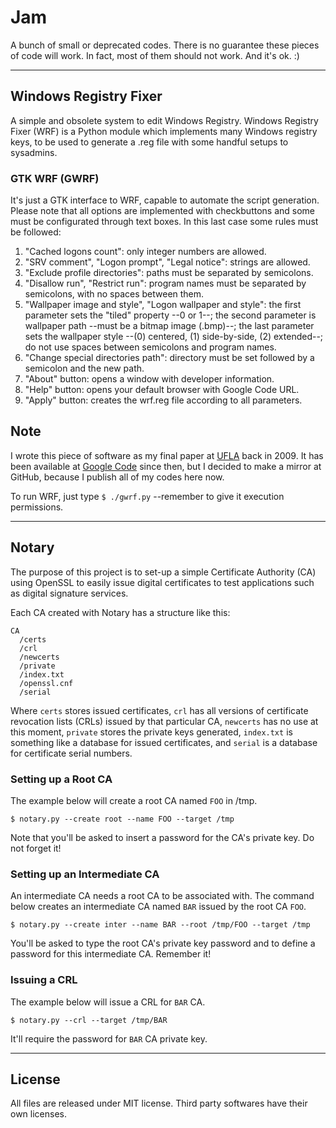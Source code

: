 # Jam
A bunch of small or deprecated codes.  There is no guarantee these pieces of code will work.  In fact, most of them should not work.  And it's ok.  :)


-----
## Windows Registry Fixer
A simple and obsolete system to edit Windows Registry.  Windows Registry Fixer (WRF) is a Python module which implements many Windows registry keys, to be used to generate a .reg file with some handful setups to sysadmins.

### GTK WRF (GWRF)
It's just a GTK interface to WRF, capable to automate the script generation.  Please note that all options are implemented with checkbuttons and some must be configurated through text boxes.  In this last case some rules must be followed:

1. "Cached logons count": only integer numbers are allowed.
2. "SRV comment", "Logon prompt", "Legal notice": strings are allowed.
3. "Exclude profile directories": paths must be separated by semicolons.
4. "Disallow run", "Restrict run": program names must be separated by semicolons, with no spaces between them.
5. "Wallpaper image and style", "Logon wallpaper and style": the first parameter sets the "tiled" property --0 or 1--; the second parameter is wallpaper path --must be a bitmap image (.bmp)--; the last parameter sets the wallpaper style --(0) centered, (1) side-by-side, (2) extended--; do not use spaces between semicolons and program names.
6. "Change special directories path": directory must be set followed by a semicolon and the new path.
7. "About" button: opens a window with developer information.
8. "Help" button: opens your default browser with Google Code URL.
9. "Apply" button: creates the wrf.reg file according to all parameters.

## Note
I wrote this piece of software as my final paper at [UFLA](http://repositorio.ufla.br/jspui/handle/1/5549) back in 2009.  It has been available at [Google Code](https://code.google.com/p/windowsregistryfixer) since then, but I decided to make a mirror at GitHub, because I publish all of my codes here now.

To run WRF, just type `$ ./gwrf.py` --remember to give it execution permissions.


-----
## Notary
The purpose of this project is to set-up a simple Certificate Authority (CA) using OpenSSL to easily issue digital certificates to test applications such as digital signature services.

Each CA created with Notary has a structure like this:

```
CA
  /certs
  /crl
  /newcerts
  /private
  /index.txt
  /openssl.cnf
  /serial
```

Where `certs` stores issued certificates, `crl` has all versions of certificate revocation lists (CRLs) issued by that particular CA, `newcerts` has no use at this moment, `private` stores the private keys generated, `index.txt` is something like a database for issued certificates, and `serial` is a database for certificate serial numbers.

### Setting up a Root CA
The example below will create a root CA named `FOO` in /tmp.

```shell
$ notary.py --create root --name FOO --target /tmp
```

Note that you'll be asked to insert a password for the CA's private key.  Do not forget it!

### Setting up an Intermediate CA
An intermediate CA needs a root CA to be associated with.  The command below creates an intermediate CA named `BAR` issued by the root CA `FOO`.

```shell
$ notary.py --create inter --name BAR --root /tmp/FOO --target /tmp
```

You'll be asked to type the root CA's private key password and to define a password for this intermediate CA.  Remember it!

### Issuing a CRL
The example below will issue a CRL for `BAR` CA.

```shell
$ notary.py --crl --target /tmp/BAR
```

It'll require the password for `BAR` CA private key.


-----
## License
All files are released under MIT license.  Third party softwares have their own licenses.
